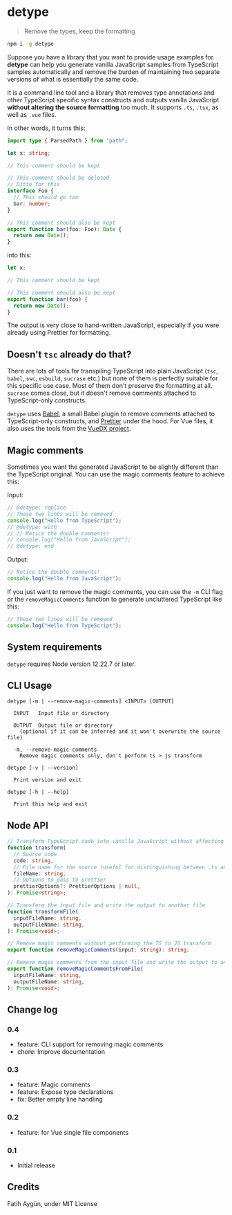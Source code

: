 # detype

> Remove the types, keep the formatting

```sh
npm i -g detype
```

Suppose you have a library that you want to provide usage examples for. **detype** can help you generate vanilla JavaScript samples from TypeScript samples automatically and remove the burden of maintaining two separate versions of what is essentially the same code.

It is a command line tool and a library that removes type annotations and other TypeScript specific syntax constructs and outputs vanilla JavaScript **without altering the source formatting** too much. It supports `.ts`, `.tsx`, as well as `.vue` files.

In other words, it turns this:

```ts
import type { ParsedPath } from "path";

let x: string;

// This comment should be kept

// This comment should be deleted
// Ditto for this
interface Foo {
  // This should go too
  bar: number;
}

// This comment should also be kept
export function bar(foo: Foo): Date {
  return new Date();
}
```

into this:

```js
let x;

// This comment should be kept

// This comment should also be kept
export function bar(foo) {
  return new Date();
}
```

The output is very close to hand-written JavaScript, especially if you were already using Prettier for formatting.

## Doesn't `tsc` already do that?

There are lots of tools for transpiling TypeScript into plain JavaScript (`tsc`, `babel`, `swc`, `esbuild`, `sucrase` etc.) but none of them is perfectly suitable for this specific use case. Most of them don't preserve the formatting at all. `sucrase` comes close, but it doesn't remove comments attached to TypeScript-only constructs.

`detype` uses [Babel](https://babeljs.io/), a small Babel plugin to remove comments attached to TypeScript-only constructs, and [Prettier](https://prettier.io/) under the hood. For Vue files, it also uses the tools from the [VueDX project](https://github.com/vuedx/languagetools).

## Magic comments

Sometimes you want the generated JavaScript to be slightly different than the TypeScript original. You can use the magic comments feature to achieve this:

Input:

```ts
// @detype: replace
// These two lines will be removed
console.log("Hello from TypeScript");
// @detype: with
// // Notice the double comments!
// console.log("Hello from JavaScript");
// @detype: end
```

Output:

```js
// Notice the double comments!
console.log("Hello from JavaScript");
```

If you just want to remove the magic comments, you can use the `-m` CLI flag or the `removeMagicComments` function to generate uncluttered TypeScript like this:

```ts
// These two lines will be removed
console.log("Hello from TypeScript");
```

## System requirements

`detype` requires Node version 12.22.7 or later.

## CLI Usage

```
detype [-m | --remove-magic-comments] <INPUT> [OUTPUT]

  INPUT   Input file or directory

  OUTPUT  Output file or directory
    (optional if it can be inferred and it won't overwrite the source file)

  -m, --remove-magic-comments
    Remove magic comments only, don't perform ts > js transform

detype [-v | --version]

  Print version and exit

detype [-h | --help]

  Print this help and exit
```

## Node API

```ts
// Transform TypeScript code into vanilla JavaScript without affecting the formatting
function transform(
  // Source code
  code: string,
  // File name for the source (useful for distinguishing between .ts and .tsx)
  fileName: string,
  // Options to pass to prettier
  prettierOptions?: PrettierOptions | null,
): Promise<string>;

// Transform the input file and write the output to another file
function transformFile(
  inputFileName: string,
  outputFileName: string,
): Promise<void>;

// Remove magic comments without performing the TS to JS transform
export function removeMagicComments(input: string): string;

// Remove magic comments from the input file and write the output to another file
export function removeMagicCommentsFromFile(
  inputFileName: string,
  outputFileName: string,
): Promise<void>;
```

## Change log
### 0.4
- feature: CLI support for removing magic comments
- chore: Improve documentation

### 0.3
- feature: Magic comments
- feature: Expose type declarations
- fix: Better empty line handling

### 0.2
- feature: for Vue single file components

### 0.1
- Initial release

## Credits
Fatih Aygün, under MIT License